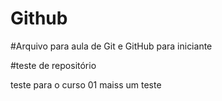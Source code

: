 # Github


#Arquivo para aula de Git e GitHub para iniciante

#teste de repositório

teste para o curso 01 
maiss um teste

